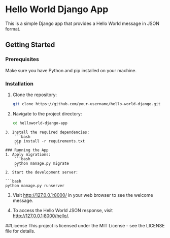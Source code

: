 # Hello World Django App

This is a simple Django app that provides a Hello World message in JSON format.

## Getting Started

### Prerequisites

Make sure you have Python and pip installed on your machine.

### Installation

1. Clone the repository:

   ```bash
   git clone https://github.com/your-username/hello-world-django.git
	```
2. Navigate to the project directory:
	```bash
	cd helloworld-django-app
```
3. Install the required dependencies:
	```bash
	pip install -r requirements.txt
	```
### Running the App
1. Apply migrations:
	```bash
	python manage.py migrate
	```
2. Start the development server:

```bash
python manage.py runserver
```
3. Visit http://127.0.0.1:8000/ in your web browser to see the welcome message.

4. To access the Hello World JSON response, visit http://127.0.0.1:8000/hello/.

##License
This project is licensed under the MIT License - see the LICENSE file for details.


